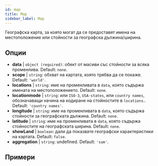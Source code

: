 ```yaml
---
id: map
title: Map
sidebar_label: Map
---
```


Географска карта, за която могат да се предоставят имена на местоположение или стойности за географска дължина/ширина.

## Опции

* __data__ | `object (required)`: обект от масиви със стойности за всяка променлива. Default: `none`.
* __scope__ | `string`: обхват на картата, която трябва да се покаже. Default: `'world'`.
* __locations__ | `string`: име на променливата в `data`, която съдържа имената на местоположението. Default: `none`.
* __locationmode__ | `string`: или `ISO-3`, `USA-states`, или `country names`, обозначаващи начина на кодиране на стойностите в `locations`.. Default: `'country names'`.
* __longitude__ | `string`: име на променливата в `data`, която съдържа стойности за географската дължина. Default: `none`.
* __latitude__ | `string`: име на променливата в `data`, която съдържа стойностите на географската ширина. Default: `none`.
* __showLand__ | `boolean`: дали да показвате географски характеристики на картата. Default: `false`.
* __aggregation__ | `string`: undefined. Default: `'sum'`.


## Примери
